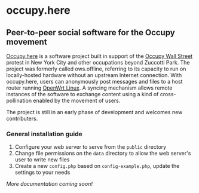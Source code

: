 # occupy.here

## Peer-to-peer social software for the Occupy movement

[Occupy.here](http://occupyhere.org/) is a software project built in support of the [Occupy Wall Street](http://nycga.net/) protest in New York City and other occupations beyond Zuccotti Park. The project was formerly called ows.offline, referring to its capacity to run on locally-hosted hardware without an upstream Internet connection. With occupy.here, users can anonymously post messages and files to a host router running [OpenWrt Linux](https://openwrt.org/). A syncing mechanism allows remote instances of the software to exchange content using a kind of cross-pollination enabled by the movement of users.

The project is still in an early phase of development and welcomes new contributers.

### General installation guide

1. Configure your web server to serve from the `public` directory
2. Change file permissions on the `data` directory to allow the web server's user to write new files
3. Create a new `config.php` based on `config-example.php`, update the settings to your needs

*More documentation coming soon!*
